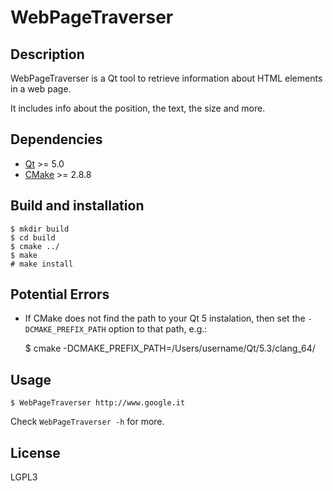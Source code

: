 WebPageTraverser
================

Description
-----------
WebPageTraverser is a Qt tool to retrieve information about HTML elements in a
web page.

It includes info about the position, the text, the size and more.

Dependencies
------------
* [Qt](http://qt-project.org/) >= 5.0
* [CMake](http://www.cmake.org/) >= 2.8.8

Build and installation
----------------------
    $ mkdir build
    $ cd build
    $ cmake ../
    $ make
    # make install

Potential Errors
----------------
* If CMake does not find the path to your Qt 5 instalation, then set the `-DCMAKE_PREFIX_PATH` option to that path, e.g.:

    $ cmake -DCMAKE_PREFIX_PATH=/Users/username/Qt/5.3/clang_64/

Usage
-----
    $ WebPageTraverser http://www.google.it

Check `WebPageTraverser -h` for more.

License
-------
LGPL3
